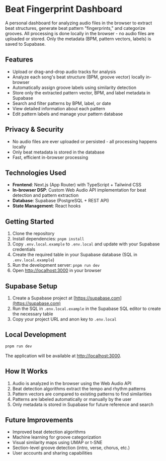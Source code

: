 # Beat Fingerprint Dashboard

A personal dashboard for analyzing audio files in the browser to extract beat structures, generate beat pattern "fingerprints," and categorize grooves. All processing is done locally in the browser - no audio files are uploaded or stored. Only the metadata (BPM, pattern vectors, labels) is saved to Supabase.

## Features

- Upload or drag-and-drop audio tracks for analysis
- Analyze each song's beat structure (BPM, groove vector) locally in-browser
- Automatically assign groove labels using similarity detection
- Store only the extracted pattern vector, BPM, and label metadata in Supabase
- Search and filter patterns by BPM, label, or date
- View detailed information about each pattern
- Edit pattern labels and manage your pattern database

## Privacy & Security

- No audio files are ever uploaded or persisted - all processing happens locally
- Only beat metadata is stored in the database
- Fast, efficient in-browser processing

## Technologies Used

- **Frontend**: Next.js (App Router) with TypeScript + Tailwind CSS
- **In-browser DSP**: Custom Web Audio API implementation for beat detection and pattern extraction
- **Database**: Supabase (PostgreSQL + REST API)
- **State Management**: React hooks

## Getting Started

1. Clone the repository
2. Install dependencies: `pnpm install`
3. Copy `.env.local.example` to `.env.local` and update with your Supabase credentials
4. Create the required table in your Supabase database (SQL in `.env.local.example`)
5. Run the development server: `pnpm run dev`
6. Open [http://localhost:3000](http://localhost:3000) in your browser

## Supabase Setup

1. Create a Supabase project at [https://supabase.com](https://supabase.com)
2. Run the SQL in `.env.local.example` in the Supabase SQL editor to create the necessary table
3. Copy your project URL and anon key to `.env.local`

## Local Development

```bash
pnpm run dev
```

The application will be available at [http://localhost:3000](http://localhost:3000).

## How It Works

1. Audio is analyzed in the browser using the Web Audio API
2. Beat detection algorithms extract the tempo and rhythm patterns
3. Pattern vectors are compared to existing patterns to find similarities
4. Patterns are labeled automatically or manually by the user
5. Only metadata is stored in Supabase for future reference and search

## Future Improvements

- Improved beat detection algorithms
- Machine learning for groove categorization
- Visual similarity maps using UMAP or t-SNE
- Section-level groove detection (intro, verse, chorus, etc.)
- User accounts and sharing capabilities
